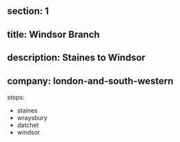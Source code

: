 ﻿section: 1
----
title: Windsor Branch
----
description: Staines to Windsor
----
company: london-and-south-western
----
stops:
- staines
- wraysbury
- datchet
- windsor
